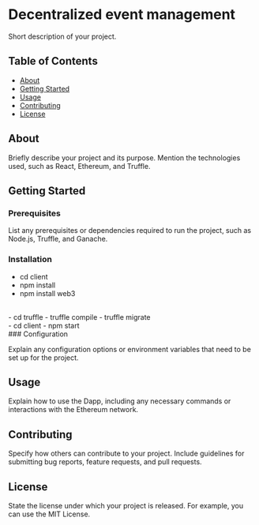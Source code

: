 # Decentralized event management

Short description of your project.

## Table of Contents

- [About](#about)
- [Getting Started](#getting-started)
- [Usage](#usage)
- [Contributing](#contributing)
- [License](#license)

## About

Briefly describe your project and its purpose. Mention the technologies used, such as React, Ethereum, and Truffle.

## Getting Started

### Prerequisites

List any prerequisites or dependencies required to run the project, such as Node.js, Truffle, and Ganache.

### Installation

- cd client
- npm install
- npm install web3
<br>
- cd truffle
- truffle compile
- truffle migrate 
<br>
- cd client
- npm start
<br>
### Configuration

Explain any configuration options or environment variables that need to be set up for the project.

## Usage

Explain how to use the Dapp, including any necessary commands or interactions with the Ethereum network.

## Contributing

Specify how others can contribute to your project. Include guidelines for submitting bug reports, feature requests, and pull requests.

## License

State the license under which your project is released. For example, you can use the MIT License.
